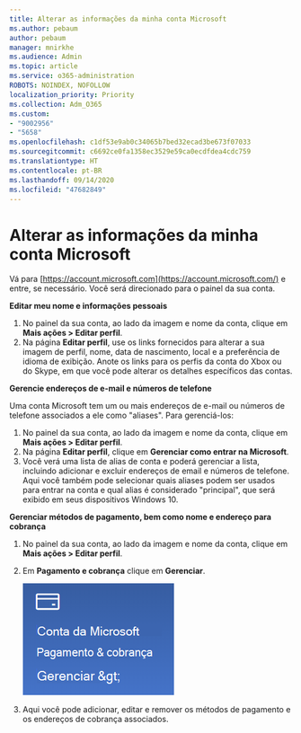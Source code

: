 ```yaml
---
title: Alterar as informações da minha conta Microsoft
ms.author: pebaum
author: pebaum
manager: mnirkhe
ms.audience: Admin
ms.topic: article
ms.service: o365-administration
ROBOTS: NOINDEX, NOFOLLOW
localization_priority: Priority
ms.collection: Adm_O365
ms.custom:
- "9002956"
- "5658"
ms.openlocfilehash: c1df53e9ab0c34065b7bed32ecad3be673f07033
ms.sourcegitcommit: c6692ce0fa1358ec3529e59ca0ecdfdea4cdc759
ms.translationtype: HT
ms.contentlocale: pt-BR
ms.lasthandoff: 09/14/2020
ms.locfileid: "47682849"
---
```

# <a name="change-my-microsoft-account-information"></a>Alterar as informações da minha conta Microsoft

Vá para [https://account.microsoft.com](https://account.microsoft.com/) e entre, se necessário. Você será direcionado para o painel da sua conta.  

**Editar meu nome e informações pessoais**

1. No painel da sua conta, ao lado da imagem e nome da conta, clique em **Mais ações > Editar perfil**.
2. Na página **Editar perfil**, use os links fornecidos para alterar a sua imagem de perfil, nome, data de nascimento, local e a preferência de idioma de exibição. Anote os links para os perfis da conta do Xbox ou do Skype, em que você pode alterar os detalhes específicos das contas.

**Gerencie endereços de e-mail e números de telefone**

Uma conta Microsoft tem um ou mais endereços de e-mail ou números de telefone associados a ele como "aliases". Para gerenciá-los:

1. No painel da sua conta, ao lado da imagem e nome da conta, clique em **Mais ações > Editar perfil**.
2. Na página **Editar perfil**, clique em **Gerenciar como entrar na Microsoft**. 
3. Você verá uma lista de alias de conta e poderá gerenciar a lista, incluindo adicionar e excluir endereços de email e números de telefone. Aqui você também pode selecionar quais aliases podem ser usados para entrar na conta e qual alias é considerado "principal", que será exibido em seus dispositivos Windows 10.

**Gerenciar métodos de pagamento, bem como nome e endereço para cobrança** 

1. No painel da sua conta, ao lado da imagem e nome da conta, clique em **Mais ações > Editar perfil**.
2. Em **Pagamento e cobrança** clique em **Gerenciar**.

    ![Gerenciar pagamento e cobrança](media/manage-account.png)

3. Aqui você pode adicionar, editar e remover os métodos de pagamento e os endereços de cobrança associados. 
